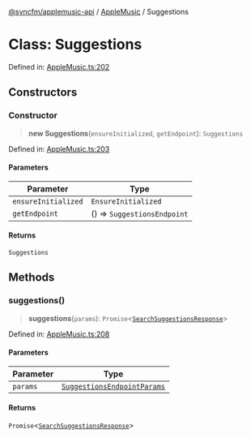 [@syncfm/applemusic-api](../../../../globals.md) / [AppleMusic](../index.md) / Suggestions

# Class: Suggestions

Defined in: [AppleMusic.ts:202](https://github.com/sync-fm/applemusic-api/blob/a6a8471d4d51a41f6bd8af9d95c8abf0126e10f4/src/AppleMusic.ts#L202)

## Constructors

### Constructor

> **new Suggestions**(`ensureInitialized`, `getEndpoint`): `Suggestions`

Defined in: [AppleMusic.ts:203](https://github.com/sync-fm/applemusic-api/blob/a6a8471d4d51a41f6bd8af9d95c8abf0126e10f4/src/AppleMusic.ts#L203)

#### Parameters

| Parameter | Type |
| ------ | ------ |
| `ensureInitialized` | `EnsureInitialized` |
| `getEndpoint` | () => `SuggestionsEndpoint` |

#### Returns

`Suggestions`

## Methods

### suggestions()

> **suggestions**(`params`): `Promise`\<[`SearchSuggestionsResponse`](../namespaces/SuggestionsTypes/interfaces/SearchSuggestionsResponse.md)\>

Defined in: [AppleMusic.ts:208](https://github.com/sync-fm/applemusic-api/blob/a6a8471d4d51a41f6bd8af9d95c8abf0126e10f4/src/AppleMusic.ts#L208)

#### Parameters

| Parameter | Type |
| ------ | ------ |
| `params` | [`SuggestionsEndpointParams`](../namespaces/SuggestionsTypes/interfaces/SuggestionsEndpointParams.md) |

#### Returns

`Promise`\<[`SearchSuggestionsResponse`](../namespaces/SuggestionsTypes/interfaces/SearchSuggestionsResponse.md)\>
